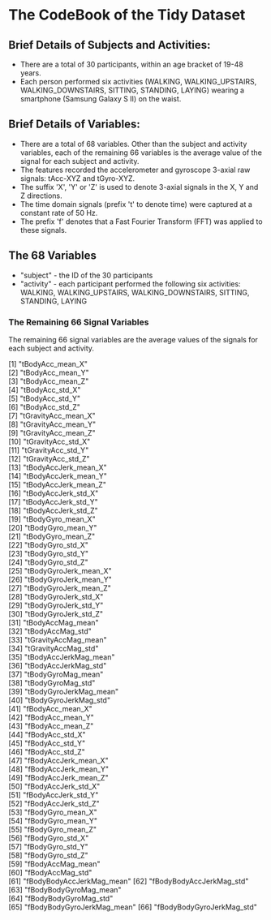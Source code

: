 # The CodeBook of the Tidy Dataset

## Brief Details of Subjects and Activities:
* There are a total of 30 participants, within an age bracket of 19-48 years. 
* Each person performed six activities (WALKING, WALKING_UPSTAIRS, WALKING_DOWNSTAIRS, SITTING, STANDING, LAYING) wearing a smartphone (Samsung Galaxy S II) on the waist. 

## Brief Details of Variables:
* There are a total of 68 variables. Other than the subject and activity variables, each of the remaining 66 variables is the average value of the signal for each subject and activity.
* The features recorded the accelerometer and gyroscope 3-axial raw signals: tAcc-XYZ and tGyro-XYZ. 
* The suffix 'X', 'Y' or 'Z' is used to denote 3-axial signals in the X, Y and Z directions. 
* The time domain signals (prefix 't' to denote time) were captured at a constant rate of 50 Hz.
* The prefix 'f' denotes that a Fast Fourier Transform (FFT) was applied to these signals.

## The 68 Variables
* "subject" - the ID of the 30 participants
* "activity" - each participant performed the following six activities: WALKING, WALKING_UPSTAIRS, WALKING_DOWNSTAIRS, SITTING, STANDING, LAYING

### The Remaining 66 Signal Variables
The remaining 66 signal variables are the average values of the signals for each subject and activity.

 [1] "tBodyAcc_mean_X"          
 [2] "tBodyAcc_mean_Y"          
 [3] "tBodyAcc_mean_Z"          
 [4] "tBodyAcc_std_X"           
 [5] "tBodyAcc_std_Y"           
 [6] "tBodyAcc_std_Z"           
 [7] "tGravityAcc_mean_X"       
 [8] "tGravityAcc_mean_Y"       
 [9] "tGravityAcc_mean_Z"       
[10] "tGravityAcc_std_X"        
[11] "tGravityAcc_std_Y"        
[12] "tGravityAcc_std_Z"        
[13] "tBodyAccJerk_mean_X"      
[14] "tBodyAccJerk_mean_Y"      
[15] "tBodyAccJerk_mean_Z"      
[16] "tBodyAccJerk_std_X"       
[17] "tBodyAccJerk_std_Y"       
[18] "tBodyAccJerk_std_Z"       
[19] "tBodyGyro_mean_X"         
[20] "tBodyGyro_mean_Y"         
[21] "tBodyGyro_mean_Z"         
[22] "tBodyGyro_std_X"          
[23] "tBodyGyro_std_Y"          
[24] "tBodyGyro_std_Z"          
[25] "tBodyGyroJerk_mean_X"     
[26] "tBodyGyroJerk_mean_Y"     
[27] "tBodyGyroJerk_mean_Z"     
[28] "tBodyGyroJerk_std_X"      
[29] "tBodyGyroJerk_std_Y"      
[30] "tBodyGyroJerk_std_Z"      
[31] "tBodyAccMag_mean"         
[32] "tBodyAccMag_std"          
[33] "tGravityAccMag_mean"      
[34] "tGravityAccMag_std"       
[35] "tBodyAccJerkMag_mean"     
[36] "tBodyAccJerkMag_std"      
[37] "tBodyGyroMag_mean"        
[38] "tBodyGyroMag_std"         
[39] "tBodyGyroJerkMag_mean"    
[40] "tBodyGyroJerkMag_std"     
[41] "fBodyAcc_mean_X"          
[42] "fBodyAcc_mean_Y"          
[43] "fBodyAcc_mean_Z"          
[44] "fBodyAcc_std_X"           
[45] "fBodyAcc_std_Y"           
[46] "fBodyAcc_std_Z"           
[47] "fBodyAccJerk_mean_X"      
[48] "fBodyAccJerk_mean_Y"      
[49] "fBodyAccJerk_mean_Z"      
[50] "fBodyAccJerk_std_X"       
[51] "fBodyAccJerk_std_Y"       
[52] "fBodyAccJerk_std_Z"       
[53] "fBodyGyro_mean_X"         
[54] "fBodyGyro_mean_Y"         
[55] "fBodyGyro_mean_Z"         
[56] "fBodyGyro_std_X"          
[57] "fBodyGyro_std_Y"          
[58] "fBodyGyro_std_Z"          
[59] "fBodyAccMag_mean"         
[60] "fBodyAccMag_std"          
[61] "fBodyBodyAccJerkMag_mean" 
[62] "fBodyBodyAccJerkMag_std"  
[63] "fBodyBodyGyroMag_mean"    
[64] "fBodyBodyGyroMag_std"     
[65] "fBodyBodyGyroJerkMag_mean"
[66] "fBodyBodyGyroJerkMag_std" 
